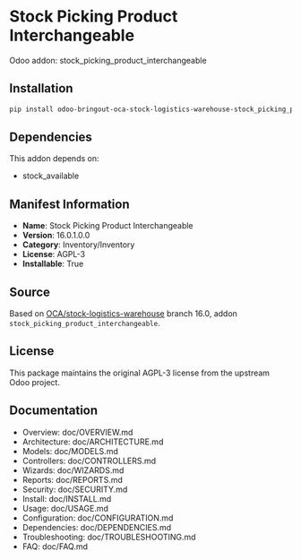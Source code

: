# Stock Picking Product Interchangeable

Odoo addon: stock_picking_product_interchangeable

## Installation

```bash
pip install odoo-bringout-oca-stock-logistics-warehouse-stock_picking_product_interchangeable
```

## Dependencies

This addon depends on:
- stock_available

## Manifest Information

- **Name**: Stock Picking Product Interchangeable
- **Version**: 16.0.1.0.0
- **Category**: Inventory/Inventory
- **License**: AGPL-3
- **Installable**: True

## Source

Based on [OCA/stock-logistics-warehouse](https://github.com/OCA/stock-logistics-warehouse) branch 16.0, addon `stock_picking_product_interchangeable`.

## License

This package maintains the original AGPL-3 license from the upstream Odoo project.

## Documentation

- Overview: doc/OVERVIEW.md
- Architecture: doc/ARCHITECTURE.md
- Models: doc/MODELS.md
- Controllers: doc/CONTROLLERS.md
- Wizards: doc/WIZARDS.md
- Reports: doc/REPORTS.md
- Security: doc/SECURITY.md
- Install: doc/INSTALL.md
- Usage: doc/USAGE.md
- Configuration: doc/CONFIGURATION.md
- Dependencies: doc/DEPENDENCIES.md
- Troubleshooting: doc/TROUBLESHOOTING.md
- FAQ: doc/FAQ.md
